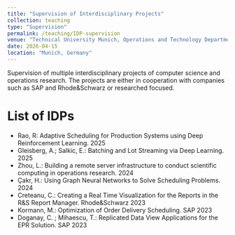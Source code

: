 ```yaml
---
title: "Supervision of Interdisciplinary Projects"
collection: teaching
type: "Supervision"
permalink: /teaching/IDP-supervision
venue: "Technical University Munich, Operations and Technology Department"
date: 2026-04-15
location: "Munich, Germany"
---
```


Supervision of multiple interdisciplinary projects of computer science and operations research. The projects are either in cooperation with companies such as SAP and Rhode&Schwarz or researched focused.

List of IDPs
======
- Rao, R: Adaptive Scheduling for Production Systems using Deep Reinforcement Learning. 2025
- Gleisberg, A.; Salkic, E.: Batching and Lot Streaming via Deep Learning. 2025
- Zhou, L.: Building a remote server infrastructure to conduct scientific computing in operations research. 2024 
- Çakr, H.: Using Graph Neural Networks to Solve Scheduling Problems. 2024 
- Creteanu, C.: Creating a Real Time Visualization for the Reports in the R&S Report Manager. Rhode&Schwarz 2023
- Kormann, M.: Optimization of Order Delivery Scheduling. SAP 2023
- Doganay, C. ; Mihaescu, T.: Replicated Data View Applications for the EPR Solution. SAP 2023